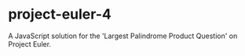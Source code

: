 # project-euler-4

A JavaScript solution for the 'Largest Palindrome Product Question' on Project Euler.
